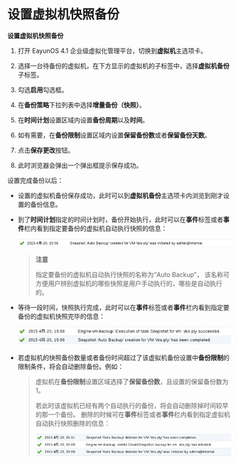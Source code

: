 # 设置虚拟机快照备份

**设置虚拟机快照备份**

1. 打开 EayunOS 4.1 企业级虚拟化管理平台，切换到**虚拟机**主选项卡。

2. 选择一台待备份的虚拟机，在下方显示的虚拟机的子标签中，选择**虚拟机备份**子标签。

3. 勾选**启用**勾选框。

4. 在**备份策略**下拉列表中选择**增量备份（快照）**。

5. 在**时间计划**设置区域内设置**备份周期**以及**时间**。

6. 如有需要，在**备份限制**设置区域内设置**保留备份数**或者**保留备份天数**。

7. 点击**保存更改**按钮。

8. 此时浏览器会弹出一个弹出框提示保存成功。

设置完成备份以后：

* 设置的虚拟机备份保存成功，此时可以到**虚拟机备份**主选项卡内浏览到刚才设置的备份信息。

* 到了**时间计划**指定的时间计划时，备份开始执行，此时可以在**事件**标签或者**事件**栏内看到指定要备份的虚拟机自动执行快照的信息：

  ![开始虚拟机自动快照备份](../images/vm_backup_snapshot_init.png)

  > **注意**
  >
  > 指定要备份的虚拟机自动执行快照的名称为“Auto Backup”，
  > 该名称可方便用户辨别虚拟机的哪些快照是用户手动执行的，哪些是自动执行的。

* 等待一段时间，快照执行完成，此时可以在**事件**标签或者**事件**栏内看到指定要备份的虚拟机快照完毕的信息：

  ![虚拟机自动快照备份完毕](../images/vm_backup_snapshot_end.png)

* 若虚拟机的快照备份数量或者备份时间超过了该虚拟机备份设置中**备份限制**的限制条件，将会自动删除备份。例如：

  > 虚拟机在**备份限制**设置区域选择了**保留备份数**，且设置的保留备份数为 1。
  >
  > 若此时该虚拟机已经有两个自动执行的备份，将会自动删除掉时间较早的那一个备份。
  > 删除的时候可在**事件**标签或者**事件**栏内看到指定虚拟机自动执行快照删除的信息：
  >
  > ![虚拟机自动删除快照](../images/vm_backup_snapshot_delete.png)


